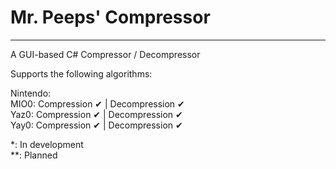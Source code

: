 ﻿# Mr. Peeps' Compressor
____

A GUI-based C# Compressor / Decompressor

Supports the following algorithms:

Nintendo: <br>
MIO0: Compression ✔   | Decompression ✔ <br>
Yaz0: Compression ✔  | Decompression ✔ <br>
Yay0: Compression ✔ | Decompression ✔ <br>

\*: In development <br>
\*\*: Planned
